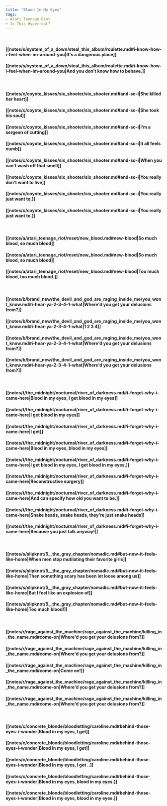 ```yaml
---
title: "Blood In My Eyes"
tags:
- Atari Teenage Riot
- Is This Hyperreal?
---
```

&nbsp;
#### [[notes/s/system_of_a_down/steal_this_album/roulette.md#i-know-how-i-feel-when-im-around-you|It's a dangerous place]]
#### [[notes/s/system_of_a_down/steal_this_album/roulette.md#i-know-how-i-feel-when-im-around-you|And you don't know how to behave.]]
&nbsp;
#### [[notes/c/coyote_kisses/six_shooter/six_shooter.md#and-so-i|She killed her heart]]
#### [[notes/c/coyote_kisses/six_shooter/six_shooter.md#and-so-i|She took his soul]]
#### [[notes/c/coyote_kisses/six_shooter/six_shooter.md#and-so-i|I'm a sergeon of cutting]]
#### [[notes/c/coyote_kisses/six_shooter/six_shooter.md#and-so-i|It all feels numb]]
#### [[notes/c/coyote_kisses/six_shooter/six_shooter.md#and-so-i|When you can't wash off that smell]]
#### [[notes/c/coyote_kisses/six_shooter/six_shooter.md#and-so-i|You really don't want to live]]
#### [[notes/c/coyote_kisses/six_shooter/six_shooter.md#and-so-i|You really just want to,]]
#### [[notes/c/coyote_kisses/six_shooter/six_shooter.md#and-so-i|You really just want to.]]
&nbsp;
#### [[notes/a/atari_teenage_riot/reset/new_blood.md#new-blood|So much blood, so much blood]]
#### [[notes/a/atari_teenage_riot/reset/new_blood.md#new-blood|So much blood, so much blood]]
#### [[notes/a/atari_teenage_riot/reset/new_blood.md#new-blood|Too much blood, too much blood.]]
&nbsp;
#### [[notes/b/brand_new/the_devil_and_god_are_raging_inside_me/you_wont_know.md#i-hear-ya-2-3-4-1-what|Where'd you get your delusions from?]]
#### [[notes/b/brand_new/the_devil_and_god_are_raging_inside_me/you_wont_know.md#i-hear-ya-2-3-4-1-what|1 2 3 4]]
#### [[notes/b/brand_new/the_devil_and_god_are_raging_inside_me/you_wont_know.md#i-hear-ya-2-3-4-1-what|Where'd you get your delusions from?]]
#### [[notes/b/brand_new/the_devil_and_god_are_raging_inside_me/you_wont_know.md#i-hear-ya-2-3-4-1-what|Where'd you get your delusions from?]]
&nbsp;
#### [[notes/t/the_midnight/nocturnal/river_of_darkness.md#i-forget-why-i-came-here|Blood in my eyes, I get blood in my eyes]]
#### [[notes/t/the_midnight/nocturnal/river_of_darkness.md#i-forget-why-i-came-here|I get blood in my eyes]]
#### [[notes/t/the_midnight/nocturnal/river_of_darkness.md#i-forget-why-i-came-here|I get]]
#### [[notes/t/the_midnight/nocturnal/river_of_darkness.md#i-forget-why-i-came-here|Blood in my eyes, blood in my eyes]]
#### [[notes/t/the_midnight/nocturnal/river_of_darkness.md#i-forget-why-i-came-here|I get blood in my eyes, I get blood in my eyes,]]
#### [[notes/t/the_midnight/nocturnal/river_of_darkness.md#i-forget-why-i-came-here|Reconstructive surgery]]
#### [[notes/t/the_midnight/nocturnal/river_of_darkness.md#i-forget-why-i-came-here|And can specify how old you want to be.]]
#### [[notes/t/the_midnight/nocturnal/river_of_darkness.md#i-forget-why-i-came-here|Snake heads, snake heads, they're just snake heads]]
#### [[notes/t/the_midnight/nocturnal/river_of_darkness.md#i-forget-why-i-came-here|Because you just talk anyway!]]
&nbsp;
#### [[notes/s/slipknot/5__the_gray_chapter/nomadic.md#but-now-it-feels-like-home|When men stop mutilating their favorite girls]]
#### [[notes/s/slipknot/5__the_gray_chapter/nomadic.md#but-now-it-feels-like-home|Then something scary has been let loose among us]]
#### [[notes/s/slipknot/5__the_gray_chapter/nomadic.md#but-now-it-feels-like-home|But I feel like an explosion of]]
#### [[notes/s/slipknot/5__the_gray_chapter/nomadic.md#but-now-it-feels-like-home|Too much blood!]]
&nbsp;
#### [[notes/r/rage_against_the_machine/rage_against_the_machine/killing_in_the_name.md#come-on|Where'd you get your delusions from?]]
#### [[notes/r/rage_against_the_machine/rage_against_the_machine/killing_in_the_name.md#come-on|Where'd you get your delusions from?]]
#### [[notes/r/rage_against_the_machine/rage_against_the_machine/killing_in_the_name.md#come-on|Come on!]]
#### [[notes/r/rage_against_the_machine/rage_against_the_machine/killing_in_the_name.md#come-on|Where'd you get your delusions from?]]
#### [[notes/r/rage_against_the_machine/rage_against_the_machine/killing_in_the_name.md#come-on|Where'd you get your delusions from?]]
&nbsp;
#### [[notes/c/concrete_blonde/bloodletting/caroline.md#behind-those-eyes-i-wonder|Blood in my eyes, I get]]
#### [[notes/c/concrete_blonde/bloodletting/caroline.md#behind-those-eyes-i-wonder|Blood in my eyes, I get]]
#### [[notes/c/concrete_blonde/bloodletting/caroline.md#behind-those-eyes-i-wonder|Blood in my eyes, I got ..]]
#### [[notes/c/concrete_blonde/bloodletting/caroline.md#behind-those-eyes-i-wonder|Blood in my eyes, blood in my eyes.]]
#### [[notes/c/concrete_blonde/bloodletting/caroline.md#behind-those-eyes-i-wonder|Blood in my eyes, blood in my eyes.]]
